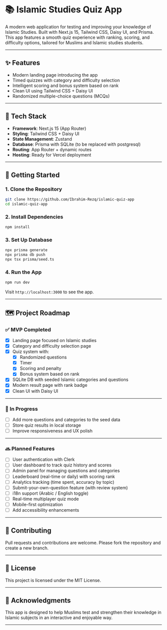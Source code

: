 # 📚 Islamic Studies Quiz App

A modern web application for testing and improving your knowledge of Islamic Studies. Built with Next.js 15, Tailwind CSS, Daisy UI, and Prisma. This app features a smooth quiz experience with ranking, scoring, and difficulty options, tailored for Muslims and Islamic studies students.

---

## ✨ Features

-   Modern landing page introducing the app
-   Timed quizzes with category and difficulty selection
-   Intelligent scoring and bonus system based on rank
-   Clean UI using Tailwind CSS + Daisy UI
-   Randomized multiple-choice questions (MCQs)

---

## 🧰 Tech Stack

-   **Framework**: Next.js 15 (App Router)
-   **Styling**: Tailwind CSS + Daisy UI
-   **State Management**: Zustand
-   **Database**: Prisma with SQLite (to be replaced with postgresql)
-   **Routing**: App Router + dynamic routes
-   **Hosting**: Ready for Vercel deployment

---

## 🚀 Getting Started

### 1. Clone the Repository

```bash
git clone https://github.com/Ibrahim-Rezq/islamic-quiz-app
cd islamic-quiz-app
```

### 2. Install Dependencies

```bash
npm install
```

### 3. Set Up Database

```bash
npx prisma generate
npx prisma db push
npx tsx prisma/seed.ts
```

### 4. Run the App

```bash
npm run dev
```

Visit `http://localhost:3000` to see the app.

---

## 🗺️ Project Roadmap

### ✅ MVP Completed

-   [x] Landing page focused on Islamic studies
-   [x] Category and difficulty selection page
-   [x] Quiz system with:
    -   [x] Randomized questions
    -   [x] Timer
    -   [x] Scoring and penalty
    -   [x] Bonus system based on rank
-   [x] SQLite DB with seeded Islamic categories and questions
-   [x] Modern result page with rank badge
-   [x] Clean UI with Daisy UI

---

### 🧩 In Progress

-   [ ] Add more questions and categories to the seed data
-   [ ] Store quiz results in local storage
-   [ ] Improve responsiveness and UX polish
---

### 🔜 Planned Features

-   [ ] User authentication with Clerk
-   [ ] User dashboard to track quiz history and scores
-   [ ] Admin panel for managing questions and categories
-   [ ] Leaderboard (real-time or daily) with scoring rank
-   [ ] Analytics tracking (time spent, accuracy by topic)
-   [ ] Submit-your-own-question feature (with review system)
-   [ ] i18n support (Arabic / English toggle)
-   [ ] Real-time multiplayer quiz mode
-   [ ] Mobile-first optimization
-   [ ] Add accessibility enhancements
---

## 🤝 Contributing

Pull requests and contributions are welcome. Please fork the repository and create a new branch.

---

## 📜 License

This project is licensed under the MIT License.

---

## 🙏 Acknowledgments

This app is designed to help Muslims test and strengthen their knowledge in Islamic subjects in an interactive and enjoyable way.

---
